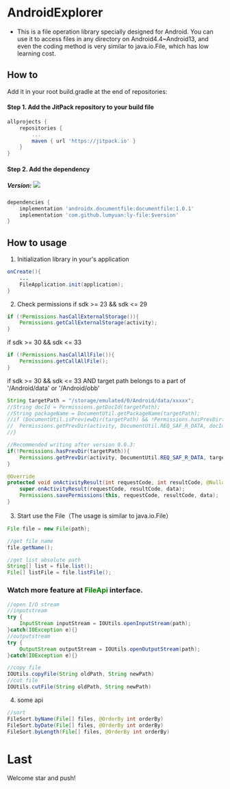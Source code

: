 # AndroidExplorer
* This is a file operation library specially designed for Android. You can use it to access files in any directory on Android4.4~Android13, and even the coding method is very similar to java.io.File, which has low learning cost.

## How to
Add it in your root build.gradle at the end of repositories:
#### Step 1. Add the JitPack repository to your build file
```gradle
allprojects {
	repositories {
		...
		maven { url 'https://jitpack.io' }
	}
}
```
#### Step 2. Add the dependency
##### Version: [![](https://jitpack.io/v/lumyuan/ly-file.svg)](https://jitpack.io/#lumyuan/ly-file)
```gradle
dependencies {
	implementation 'androidx.documentfile:documentfile:1.0.1'
	implementation 'com.github.lumyuan:ly-file:$version'
}
```

## How to usage
1. Initialization library
in your's application
```java
onCreate(){
	...
	FileApplication.init(application);
}
```
2. Check permissions
if sdk >= 23 && sdk <= 29
```java
if (!Permissions.hasCallExternalStorage()){
	Permissions.getCallExternalStorage(activity);
}
```
if sdk >= 30 && sdk <= 33
```java
if (!Permissions.hasCallAllFile()){
	Permissions.getCallAllFile();
}
```
if sdk >= 30 && sdk <= 33 AND target path belongs to a part of '/Android/data' or '/Android/obb'
```java
String targetPath = "/storage/emulated/0/Android/data/xxxxx";
//String docId = Permissions.getDocId(targetPath);
//String packageName = DocumentUtil.getPackageName(targetPath);
//if (DocumentUtil.isPreviewDir(targetPath) && !Permissions.hasPrevDir(docId, packageName)){
//	Permissions.getPrevDir(activity, DocumentUtil.REQ_SAF_R_DATA, docId);
//}

//Recommended writing after version 0.0.3:
if(!Permissions.hasPrevDir(targetPath)){
	Permissions.getPrevDir(activity, DocumentUtil.REQ_SAF_R_DATA, targetPath);
}

@Override
protected void onActivityResult(int requestCode, int resultCode, @Nullable Intent data) {
	super.onActivityResult(requestCode, resultCode, data);
	Permissions.savePermissions(this, requestCode, resultCode, data);
}
```
3. Start use the File（The usage is similar to java.io.File）
```java
File file = new File(path);

//get file name
file.getName();

//get list absolute path
String[] list = file.list();
File[] listFile = file.listFile();

```
### Watch more feature at <font color="green">FileApi</font> interface.

```java
//open I/O stream
//inputstream
try {
	InputStream inputStream = IOUtils.openInputStream(path);
}catch(IOException e){}
//outputstream
try {
	OutputStream outputStream = IOUtils.openOutputStream(path);
}catch(IOException e){}

//copy file
IOUtils.copyFile(String oldPath, String newPath)
//cut file
IOUtils.cutFile(String oldPath, String newPath)
```
4. some api
```java
//sort
FileSort.byName(File[] files, @OrderBy int orderBy)
FileSort.byDate(File[] files, @OrderBy int orderBy)
FileSort.byLength(File[] files, @OrderBy int orderBy)
```

# Last
Welcome star and push!
